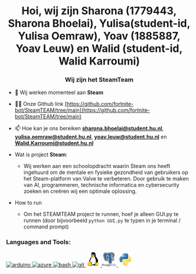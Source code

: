 <h1 align="center">Hoi, wij zijn Sharona (1779443, Sharona Bhoelai), Yulisa(student-id, Yulisa Oemraw), Yoav (1885887, Yoav Leuw) en Walid (student-id, Walid Karroumi)</h1>
<h3 align="center">Wij zijn het SteamTeam </h3>

- 🔭 Wij werken momenteel aan **Steam**

- 👨‍💻 Onze Github link [https://github.com/fortnite-bot/SteamTEAM/tree/main](https://github.com/fortnite-bot/SteamTEAM/tree/main)

- 📫 Hoe kan je ons bereiken **sharona.bhoelai@student.hu.nl**, **yulisa.oemraw@student.hu.nl**, **yoav.leuw@student.hu.nl** en **Walid.Karroumi@student.hu.nl**
- Wat is project **Steam**:
    - Wij werken aan een schoolopdracht waarin Steam ons heeft ingehuurd om de mentale en fysieke gezondheid van gebruikers op het Steam-platform van Valve te verbeteren. Door gebruik te maken van AI, programmeren, technische informatica en cybersecurity zoeken en creëren wij een optimale oplossing.
- How to run
    - Om het STEAMTEAM project te runnen, hoef je alleen GUI.py te runnen (door bijvoorbeeld `python GUI.py` te typen in je terminal / command prompt)
  
<h3 align="left">Languages and Tools:</h3>
<p align="left"> <a href="https://www.arduino.cc/" target="_blank" rel="noreferrer"> <img src="https://cdn.worldvectorlogo.com/logos/arduino-1.svg" alt="arduino" width="40" height="40"/> </a> <a href="https://azure.microsoft.com/en-in/" target="_blank" rel="noreferrer"> <img src="https://www.vectorlogo.zone/logos/microsoft_azure/microsoft_azure-icon.svg" alt="azure" width="40" height="40"/> </a> <a href="https://www.gnu.org/software/bash/" target="_blank" rel="noreferrer"> <img src="https://www.vectorlogo.zone/logos/gnu_bash/gnu_bash-icon.svg" alt="bash" width="40" height="40"/> </a> <a href="https://git-scm.com/" target="_blank" rel="noreferrer"> <img src="https://www.vectorlogo.zone/logos/git-scm/git-scm-icon.svg" alt="git" width="40" height="40"/> </a> <a href="https://www.linux.org/" target="_blank" rel="noreferrer"> <img src="https://raw.githubusercontent.com/devicons/devicon/master/icons/linux/linux-original.svg" alt="linux" width="40" height="40"/> </a> <a href="https://www.postgresql.org" target="_blank" rel="noreferrer"> <img src="https://raw.githubusercontent.com/devicons/devicon/master/icons/postgresql/postgresql-original-wordmark.svg" alt="postgresql" width="40" height="40"/> </a> <a href="https://www.python.org" target="_blank" rel="noreferrer"> <img src="https://raw.githubusercontent.com/devicons/devicon/master/icons/python/python-original.svg" alt="python" width="40" height="40"/> </a> </p>
